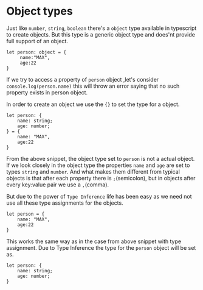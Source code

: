 # Object types

Just like `number`, `string`, `boolean` there's a `object` type available in typescript to create objects. But this type is a generic object type and does'nt provide full support of an object. 

``` 
let person: object = {
     name:"MAX",
     age:22
}
```
If we try to access a property of `person` object ,let's consider `console.log(person.name)` this will throw an error saying that no such property exists in person object.

In order to create an object we use the `{}` to set the type for a object.

``` 
let person: {
    name: string;
    age: number;
} = {
    name: "MAX",
    age:22
}
```

From the above snippet, the object type set to `person` is not a actual object. If we look closely in the object type the
properties `name` and `age` are set to types `string` and `number`. And what makes them different from typical objects is that after each property there is `;`(semicolon), but in objects after every key:value pair we use a `,`(comma).

But due to the power of `Type Inference` life has been easy as we need not use all these type assignments for the objects.

```
let person = {
    name: "MAX",
    age:22
}
```

This works the same way as in the case from above snippet with type assignment. Due to Type Inference the type for the `person` object will be set as.

```
let person: {
    name: string;
    age: number;
}
```